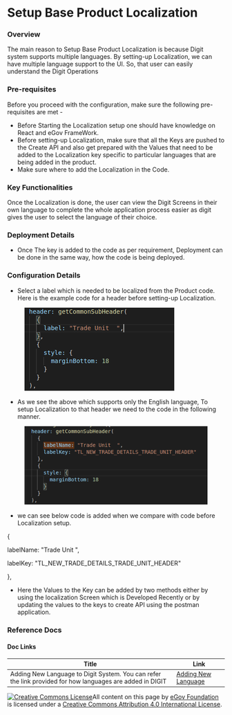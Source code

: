 # Setup Base Product Localization

### Overview <a href="#overview" id="overview"></a>

The main reason to Setup Base Product Localization is because Digit system supports multiple languages. By setting-up Localization, we can have multiple language support to the UI. So, that user can easily understand the Digit Operations

### Pre-requisites <a href="#pre-requisites" id="pre-requisites"></a>

Before you proceed with the configuration, make sure the following pre-requisites are met -

* Before Starting the Localization setup one should have knowledge on React and eGov FrameWork.
* Before setting-up Localization, make sure that all the Keys are pushed to the Create API and also get prepared with the Values that need to be added to the Localization key specific to particular languages that are being added in the product.
* Make sure where to add the Localization in the Code.

### Key Functionalities <a href="#key-functionalities" id="key-functionalities"></a>

Once the Localization is done, the user can view the Digit Screens in their own language to complete the whole application process easier as digit gives the user to select the language of their choice.

### Deployment Details <a href="#deployment-details" id="deployment-details"></a>

* Once The key is added to the code as per requirement, Deployment can be done in the same way, how the code is being deployed.

### Configuration Details <a href="#configuration-details" id="configuration-details"></a>

* Select a label which is needed to be localized from the Product code. Here is the example code for a header before setting-up Localization.

<figure><img src="../../../../.gitbook/assets/spaces_X13sH0e4xi7bV1juDmGX_uploads_5E0CgclMUoAYGb69A0lT_example-2.png" alt=""><figcaption></figcaption></figure>

* As we see the above which supports only the English language, To setup Localization to that header we need to the code in the following manner.

<figure><img src="../../../../.gitbook/assets/spaces_X13sH0e4xi7bV1juDmGX_uploads_t0oSQ4i438GPw7trhRc1_example-1 (1).png" alt=""><figcaption></figcaption></figure>

* we can see below code is added when we compare with code before Localization setup.

{

labelName: "Trade Unit ",

labelKey: "TL\_NEW\_TRADE\_DETAILS\_TRADE\_UNIT\_HEADER"

},

* Here the Values to the Key can be added by two methods either by using the localization Screen which is Developed Recently or by updating the values to the keys to create API using the postman application.

### Reference Docs <a href="#reference-docs" id="reference-docs"></a>

#### Doc Links <a href="#doc-links" id="doc-links"></a>

| Title                                                                                                     | Link                                    |
| --------------------------------------------------------------------------------------------------------- | --------------------------------------- |
| Adding New Language to Digit System. You can refer the link provided for how languages are added in DIGIT | [Adding New Language](broken-reference) |

[![Creative Commons License](https://i.creativecommons.org/l/by/4.0/80x15.png)​](http://creativecommons.org/licenses/by/4.0/)All content on this page by [eGov Foundation](https://egov.org.in/) is licensed under a [Creative Commons Attribution 4.0 International License](http://creativecommons.org/licenses/by/4.0/).
